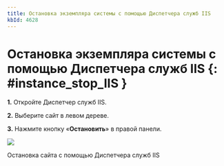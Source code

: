 ```yaml
---
title: Остановка экземпляра системы с помощью Диспетчера служб IIS
kbId: 4628
---
```


# Остановка экземпляра системы с помощью Диспетчера служб IIS {: #instance_stop_IIS }

**1.** Откройте Диспетчер служб IIS.

**2.** Выберите сайт в левом дереве.

**3.** Нажмите кнопку «**Остановить**» в правой панели.

![](https://kb.comindware.ru/assets/administration_tool12.png)

Остановка сайта с помощью Диспетчера служб IIS


